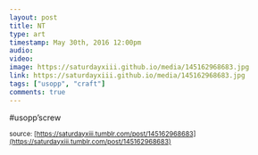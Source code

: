 ```yaml
---
layout: post
title: NT
type: art
timestamp: May 30th, 2016 12:00pm
audio: 
video: 
image: https://saturdayxiii.github.io/media/145162968683.jpg
link: https://saturdayxiii.github.io/media/145162968683.jpg
tags: ["usopp", "craft"]
comments: true
---
```

#usopp’screw
 
  
<small>source: [https://saturdayxiii.tumblr.com/post/145162968683](https://saturdayxiii.tumblr.com/post/145162968683)</small>